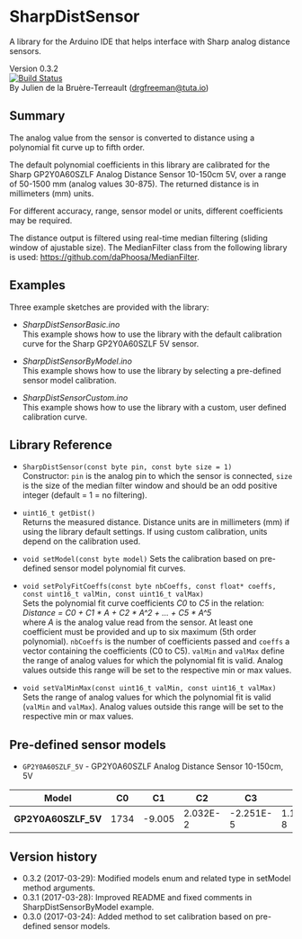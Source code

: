# SharpDistSensor
A library for the Arduino IDE that helps interface with Sharp analog distance sensors.  

Version 0.3.2  
[![Build Status](https://travis-ci.org/DrGFreeman/SharpDistSensor.svg?branch=master)](https://travis-ci.org/DrGFreeman/SharpDistSensor)  
By Julien de la Bruère-Terreault (drgfreeman@tuta.io)

## Summary
The analog value from the sensor is converted to distance using a polynomial fit curve up to fifth order.

The default polynomial coefficients in this library are calibrated for the Sharp GP2Y0A60SZLF Analog Distance Sensor 10-150cm 5V, over a range of 50-1500 mm (analog values 30-875). The returned distance is in millimeters (mm) units.  

For different accuracy, range, sensor model or units, different coefficients may be required.  

The distance output is filtered using real-time median filtering (sliding window of ajustable size). The MedianFilter class from the following library is used: https://github.com/daPhoosa/MedianFilter.

## Examples
Three example sketches are provided with the library:
* _SharpDistSensorBasic.ino_  
This example shows how to use the library with the default calibration curve for the Sharp GP2Y0A60SZLF 5V sensor.

* _SharpDistSensorByModel.ino_  
This example shows how to use the library by selecting a pre-defined sensor
model calibration.

* _SharpDistSensorCustom.ino_  
This example shows how to use the library with a custom, user defined calibration curve.

## Library Reference
* `SharpDistSensor(const byte pin, const byte size = 1)`  
Constructor: `pin` is the analog pin to which the sensor is connected, `size` is the size of the median filter window and should be an odd positive integer (default = 1 = no filtering).  

* `uint16_t getDist()`  
Returns the measured distance. Distance units are in millimeters (mm) if using the library default settings. If using custom calibration, units depend on the calibration used.  

* `void setModel(const byte model)`
Sets the calibration based on pre-defined sensor model polynomial fit curves.

* `void setPolyFitCoeffs(const byte nbCoeffs, const float* coeffs, const uint16_t valMin, const uint16_t valMax)`  
Sets the polynomial fit curve coefficients _C0_ to _C5_ in the relation:  
_Distance = C0 + C1 * A + C2 * A^2 + ... + C5 * A^5_  
where _A_ is the analog value read from the sensor. At least one coefficient must be provided and up to six maximum (5th order polynomial). `nbCoeffs` is the number of coefficients passed and `coeffs` a vector containing the coefficients (C0 to C5). `valMin` and `valMax` define the range of analog values for which the polynomial fit is valid. Analog values outside this range will be set to the respective min or max values.  

* `void setValMinMax(const uint16_t valMin, const uint16_t valMax)`  
Sets the range of analog values for which the polynomial fit is valid (`valMin` and `valMax`). Analog values outside this range will be set to the respective min or max values.

## Pre-defined sensor models
* `GP2Y0A60SZLF_5V` - GP2Y0A60SZLF Analog Distance Sensor 10-150cm, 5V  

Model | C0 | C1 | C2 | C3 | C4 | C5 | valMin | valMax
------|----|----|----|----|----|----|--------|--------
**GP2Y0A60SZLF_5V** | 1734 | -9.005 | 2.032E-2 | -2.251E-5 | 1.167E-8 | -2.037E-12 | 30 | 875

## Version history
* 0.3.2 (2017-03-29): Modified models enum and related type in setModel method arguments.
* 0.3.1 (2017-03-28): Improved README and fixed comments in SharpDistSensorByModel example.
* 0.3.0 (2017-03-24): Added method to set calibration based on pre-defined sensor models.
